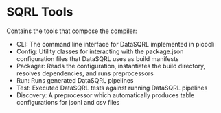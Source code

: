 # SQRL Tools

Contains the tools that compose the compiler:

* CLI: The command line interface for DataSQRL implemented in picocli
* Config: Utility classes for interacting with the package.json configuration files that DataSQRL uses as build manifests
* Packager: Reads the configuration, instantiates the build directory, resolves dependencies, and runs preprocessors
* Run: Runs generated DataSQRL pipelines
* Test: Executed DataSQRL tests against running DataSQRL pipelines
* Discovery: A preprocessor which automatically produces table configurations for jsonl and csv files